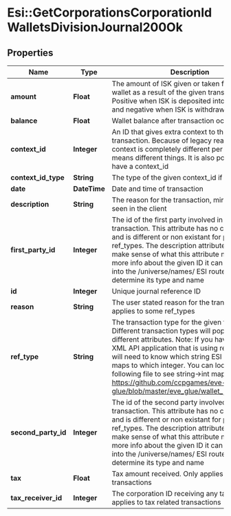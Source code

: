 # Esi::GetCorporationsCorporationIdWalletsDivisionJournal200Ok

## Properties
Name | Type | Description | Notes
------------ | ------------- | ------------- | -------------
**amount** | **Float** | The amount of ISK given or taken from the wallet as a result of the given transaction. Positive when ISK is deposited into the wallet and negative when ISK is withdrawn | [optional] 
**balance** | **Float** | Wallet balance after transaction occurred | [optional] 
**context_id** | **Integer** | An ID that gives extra context to the particular transaction. Because of legacy reasons the context is completely different per ref_type and means different things. It is also possible to not have a context_id | [optional] 
**context_id_type** | **String** | The type of the given context_id if present | [optional] 
**date** | **DateTime** | Date and time of transaction | 
**description** | **String** | The reason for the transaction, mirrors what is seen in the client | 
**first_party_id** | **Integer** | The id of the first party involved in the transaction. This attribute has no consistency and is different or non existant for particular ref_types. The description attribute will help make sense of what this attribute means. For more info about the given ID it can be dropped into the /universe/names/ ESI route to determine its type and name | [optional] 
**id** | **Integer** | Unique journal reference ID | 
**reason** | **String** | The user stated reason for the transaction. Only applies to some ref_types | [optional] 
**ref_type** | **String** | The transaction type for the given transaction. Different transaction types will populate different attributes. Note: If you have an existing XML API application that is using ref_types, you will need to know which string ESI ref_type maps to which integer. You can look at the following file to see string-&gt;int mappings: https://github.com/ccpgames/eve-glue/blob/master/eve_glue/wallet_journal_ref.py | 
**second_party_id** | **Integer** | The id of the second party involved in the transaction. This attribute has no consistency and is different or non existant for particular ref_types. The description attribute will help make sense of what this attribute means. For more info about the given ID it can be dropped into the /universe/names/ ESI route to determine its type and name | [optional] 
**tax** | **Float** | Tax amount received. Only applies to tax related transactions | [optional] 
**tax_receiver_id** | **Integer** | The corporation ID receiving any tax paid. Only applies to tax related transactions | [optional] 


